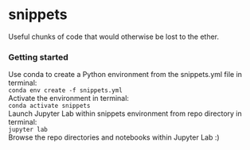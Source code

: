 # snippets
Useful chunks of code that would otherwise be lost to the ether.

### Getting started
Use conda to create a Python environment from the snippets.yml file in terminal:  
`conda env create -f snippets.yml`  
Activate the environment in terminal:  
`conda activate snippets`  
Launch Jupyter Lab within snippets environment from repo directory in terminal:  
`jupyter lab`  
Browse the repo directories and notebooks within Jupyter Lab :)
